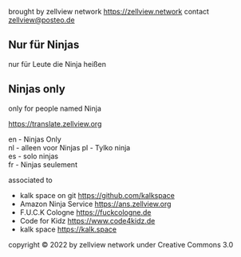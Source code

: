 brought by zellview network https://zellview.network
contact zellview@posteo.de  
  
## Nur für Ninjas
nur für Leute die Ninja heißen

## Ninjas only
only for people named Ninja

https://translate.zellview.org

en - Ninjas Only  
nl - alleen voor Ninjas 
pl - Tylko ninja  
es - solo ninjas  
fr - Ninjas seulement 
  
associated to  
 - kalk space on git https://github.com/kalkspace
 - Amazon Ninja Service https://ans.zellview.org  
 - F.U.C.K Cologne https://fuckcologne.de  
 - Code for Kidz https://www.code4kidz.de  
 - kalk space https://kalk.space  
 
copyright © 2022 by zellview network under Creative Commons 3.0
